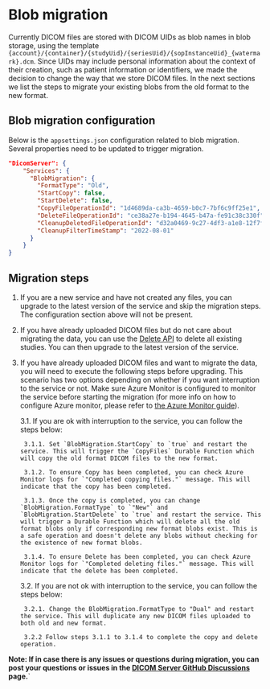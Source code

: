 # Blob migration

Currently DICOM files are stored with DICOM UIDs as blob names in blob storage, using the template `{account}/{container}/{studyUid}/{seriesUid}/{sopInstanceUid}_{watermark}.dcm`. 
Since UIDs may include personal information about the context of their creation, such as patient information or identifiers, we made the decision to change the way that we store DICOM files. In the next sections we list the steps to migrate your existing blobs from the old format to the new format.

## Blob migration configuration
Below is the `appsettings.json` configuration related to blob migration. Several properties need to be updated to trigger migration.

```json
"DicomServer": {
    "Services": {
      "BlobMigration": {
        "FormatType": "Old",
        "StartCopy": false,
        "StartDelete": false,
        "CopyFileOperationId": "1d4689da-ca3b-4659-b0c7-7bf6c9ff25e1",
        "DeleteFileOperationId": "ce38a27e-b194-4645-b47a-fe91c38c330f",
        "CleanupDeletedFileOperationId": "d32a0469-9c27-4df3-a1e8-12f7f8fecbc8",
        "CleanupFilterTimeStamp": "2022-08-01"
      }
    }
}
```

## Migration steps

1. If you are a new service and have not created any files, you can upgrade to the latest version of the service and skip the migration steps. The configuration section above will not be present.

2. If you have already uploaded DICOM files but do not care about migrating the data, you can use the [Delete API](../resources/conformance-statement.md#delete) to delete all existing studies. You can then upgrade to the latest version of the service.

3. If you have already uploaded DICOM files and want to migrate the data, you will need to execute the following steps before upgrading. This scenario has two options depending on whether if you want interruption to the service or not. Make sure Azure Monitor is configured to monitor the service before starting the migration (for more info on how to configure Azure monitor, please refer to [the Azure Monitor guide](../how-to-guides/configure-dicom-server-settings.md#azure-monitor)).

    3.1. If you are ok with interruption to the service, you can follow the steps below:

        3.1.1. Set `BlobMigration.StartCopy` to `true` and restart the service. This will trigger the `CopyFiles` Durable Function which will copy the old format DICOM files to the new format.

        3.1.2. To ensure Copy has been completed, you can check Azure Monitor logs for `"Completed copying files."` message. This will indicate that the copy has been completed.

        3.1.3. Once the copy is completed, you can change `BlobMigration.FormatType` to `"New"` and `BlobMigration.StartDelete` to `true` and restart the service. This will trigger a Durable Function which will delete all the old format blobs only if corresponding new format blobs exist. This is a safe operation and doesn't delete any blobs without checking for the existence of new format blobs.

        3.1.4. To ensure Delete has been completed, you can check Azure Monitor logs for `"Completed deleting files."` message. This will indicate that the delete has been completed.

    3.2. If you are not ok with interruption to the service, you can follow the steps below:

        3.2.1. Change the BlobMigration.FormatType to "Dual" and restart the service. This will duplicate any new DICOM files uploaded to both old and new format. 
        
        3.2.2 Follow steps 3.1.1 to 3.1.4 to complete the copy and delete operation.


**Note: If in case there is any issues or questions during migration, you can post your questions or issues in the [DICOM Server GitHub Discussions](https://github.com/microsoft/dicom-server/discussions/1561) page.**`

